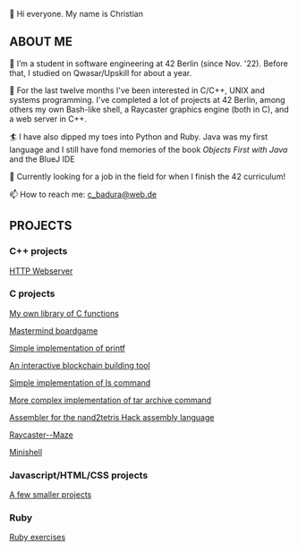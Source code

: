 👋 Hi everyone. My name is Christian

## ABOUT ME 

🌱 I’m a student in software engineering at 42 Berlin (since Nov. '22). Before that, I studied on Qwasar/Upskill for about a year.

👀 For the last twelve months I've been interested in C/C++, UNIX and systems programming. I've completed a lot of projects at 42 Berlin, among others my own Bash-like shell, a Raycaster graphics engine (both in C), and a web server in C++.

:surfer: I have also dipped my toes into Python and Ruby. Java was my first language and I still have fond memories of the book _Objects First with Java_ and the BlueJ IDE

:climbing: Currently looking for a job in the field for when I finish the 42 curriculum!


📫 How to reach me: c_badura@web.de

## PROJECTS

### C++ projects
[HTTP Webserver](https://github.com/cbadura/webserver/tree/main)

### C projects

[My own library of C functions](https://github.com/cbadura/My-own-C-library)

[Mastermind boardgame](https://github.com/cbadura/my_mastermind)

[Simple implementation of printf](https://github.com/cbadura/my_printf)

[An interactive blockchain building tool](https://github.com/cbadura/my_blockchain)

[Simple implementation of ls command](https://github.com/cbadura/my_ls)

[More complex implementation of tar archive command](https://github.com/cbadura/my_tar)

[Assembler for the nand2tetris Hack assembly language](https://github.com/cbadura/hack_assembler)

[Raycaster--Maze](https://github.com/cbadura/Raycaster)

[Minishell](https://github.com/cbadura/Minishell)

### Javascript/HTML/CSS projects

[A few smaller projects](https://github.com/cbadura/Web-Javascript-projects)


### Ruby

[Ruby exercises](https://github.com/cbadura/Ruby)


<!---
cbadura/cbadura is a ✨ special ✨ repository because its `README.md` (this file) appears on your GitHub profile.
You can click the Preview link to take a look at your changes.
--->
